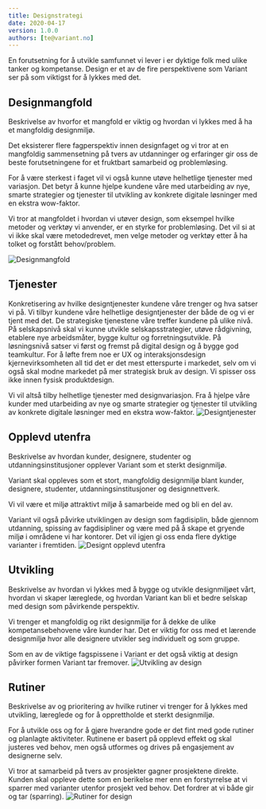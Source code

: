 ```yaml
---
title: Designstrategi
date: 2020-04-17
version: 1.0.0
authors: [te@variant.no]
---
```


En forutsetning for å utvikle samfunnet vi lever i er dyktige folk med ulike tanker og kompetanse. Design er et av de fire perspektivene som Variant ser på som viktigst for å lykkes med det.

## Designmangfold

Beskrivelse av hvorfor et mangfold er viktig og hvordan vi lykkes med å ha et mangfoldig designmiljø.

Det eksisterer flere fagperspektiv innen designfaget og vi tror at en mangfoldig sammensetning på tvers av utdanninger og erfaringer gir oss de beste forutsetningene for et fruktbart samarbeid og problemløsing.

For å være sterkest i faget vil vi også kunne utøve helhetlige tjenester med variasjon. Det betyr å kunne hjelpe kundene våre med utarbeiding av nye, smarte strategier og tjenester til utvikling av konkrete digitale løsninger med en ekstra wow-faktor.

Vi tror at mangfoldet i hvordan vi utøver design, som eksempel hvilke metoder og verktøy vi anvender, er en styrke for problemløsing. Det vil si at vi ikke skal være metodedrevet, men velge metoder og verktøy etter å ha tolket og forstått behov/problem.

![Designmangfold](/assets/images/designstrategi/designmangfold.png)

## Tjenester

Konkretisering av hvilke designtjenester kundene våre trenger og hva satser vi på.
Vi tilbyr kundene våre helhetlige designtjenester der både de og vi er tjent med det. De strategiske tjenestene våre treffer kundene på ulike nivå. På selskapsnivå skal vi kunne utvikle selskapsstrategier, utøve rådgivning, etablere nye arbeidsmåter, bygge kultur og forretningsutvikle. På løsningsnivå satser vi først og fremst på digital design og å bygge god teamkultur. For å løfte frem noe er UX og interaksjonsdesign kjernevirksomheten all tid det er det mest etterspurte i markedet, selv om vi også skal modne markedet på mer strategisk bruk av design. Vi spisser oss ikke innen fysisk produktdesign.

Vi vil altså tilby helhetlige tjenester med designvariasjon. Fra å hjelpe våre kunder med utarbeiding av nye og smarte strategier og tjenester til utvikling av konkrete digitale løsninger med en ekstra wow-faktor.
![Designtjenester](/assets/images/designstrategi/designtjenester.png)

## Opplevd utenfra

Beskrivelse av hvordan kunder, designere, studenter og utdanningsinstitusjoner opplever Variant som et sterkt designmiljø.

Variant skal oppleves som et stort, mangfoldig designmiljø blant kunder, designere, studenter, utdanningsinstitusjoner og designnettverk.

Vi vil være et miljø attraktivt miljø å samarbeide med og bli en del av.

Variant vil også påvirke utviklingen av design som fagdisiplin, både gjennom utdanning, spissing av fagdisipliner og være med på å skape et gryende miljø i områdene vi har kontorer. Det vil igjen gi oss enda flere dyktige varianter i fremtiden.
![Designt opplevd utenfra](/assets/images/designstrategi/designutenfra.png)

## Utvikling

Beskrivelse av hvordan vi lykkes med å bygge og utvikle designmiljøet vårt, hvordan vi skaper læreglede, og hvordan Variant kan bli et bedre selskap med design som påvirkende perspektiv.

Vi trenger et mangfoldig og rikt designmiljø for å dekke de ulike kompetansebehovene våre kunder har. Det er viktig for oss med et lærende designmiljø hvor alle designere utvikler seg individuelt og som gruppe.

Som en av de viktige fagspissene i Variant er det også viktig at design påvirker formen Variant tar fremover.
![Utvikling av design](/assets/images/designstrategi/designutvikling.png)

## Rutiner

Beskrivelse av og prioritering av hvilke rutiner vi trenger for å lykkes med utvikling, læreglede og for å opprettholde et sterkt designmiljø.

For å utvikle oss og for å gjøre hverandre gode er det fint med gode rutiner og planlagte aktiviteter.
Rutinene er basert på opplevd effekt og skal justeres ved behov, men også utformes og drives på engasjement av designerne selv.

Vi tror at samarbeid på tvers av prosjekter gagner prosjektene direkte. Kunden skal oppleve dette som en berikelse mer enn en forstyrrelse at vi sparrer med varianter utenfor prosjekt ved behov. Det fordrer at vi både gir og tar (sparring).
![Rutiner for design](/assets/images/designstrategi/designrutiner.png)
